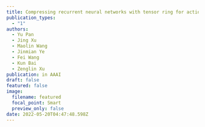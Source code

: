 ```yaml
---
title: Compressing recurrent neural networks with tensor ring for action recognition
publication_types:
  - "1"
authors:
  - Yu Pan
  - Jing Xu
  - Maolin Wang
  - Jinmian Ye
  - Fei Wang
  - Kun Bai
  - Zenglin Xu
publication: in AAAI
draft: false
featured: false
image:
  filename: featured
  focal_point: Smart
  preview_only: false
date: 2022-05-20T04:47:48.598Z
---
```

